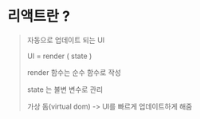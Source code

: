 # 리액트란 ? 

> 자동으로 업데이트 되는 UI 
>
> UI = render ( state )
>
> render 함수는 순수 함수로 작성 
>
> state 는 불변 변수로 관리
>
> 가상 돔(virtual dom) -> UI를 빠르게 업데이트하게 해줌 



